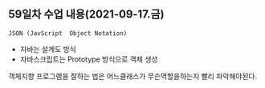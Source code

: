 ## 59일차 수업 내용(2021-09-17.금)

` JSON (JavScript  Object Notation) `

- 자바는 설계도 방식
- 자바스크립트는 Prototype 방식으로 객체 생성

객체지향 프로그램을 잘하는 법은 어느클래스가 무슨역할을하는지 빨리 파악해야된다.